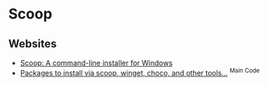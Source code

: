 # Scoop

## Websites
* [Scoop: A command-line installer for Windows](https://scoop.sh/)
* [Packages to install via scoop, winget, choco, and other tools...](https://gist.github.com/mikepruett3/7ca6518051383ee14f9cf8ae63ba18a7) <sup>Main Code</sup>
